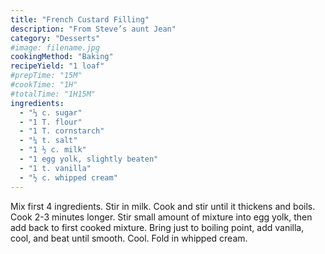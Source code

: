 ```yaml
---
title: "French Custard Filling"
description: "From Steve’s aunt Jean"
category: "Desserts"
#image: filename.jpg
cookingMethod: "Baking"
recipeYield: "1 loaf"
#prepTime: "15M"
#cookTime: "1H"
#totalTime: "1H15M"
ingredients:
  - "⅓ c. sugar"
  - "1 T. flour"
  - "1 T. cornstarch"
  - "¼ t. salt"
  - "1 ½ c. milk"
  - "1 egg yolk, slightly beaten"
  - "1 t. vanilla"
  - "½ c. whipped cream"
---
```


Mix first 4 ingredients. Stir in milk.
Cook and stir until it thickens and boils.
Cook 2-3 minutes longer.
Stir small amount of mixture into egg yolk, then add back to first cooked mixture.
Bring just to boiling point, add vanilla, cool, and beat until smooth.
Cool. Fold in whipped cream.

